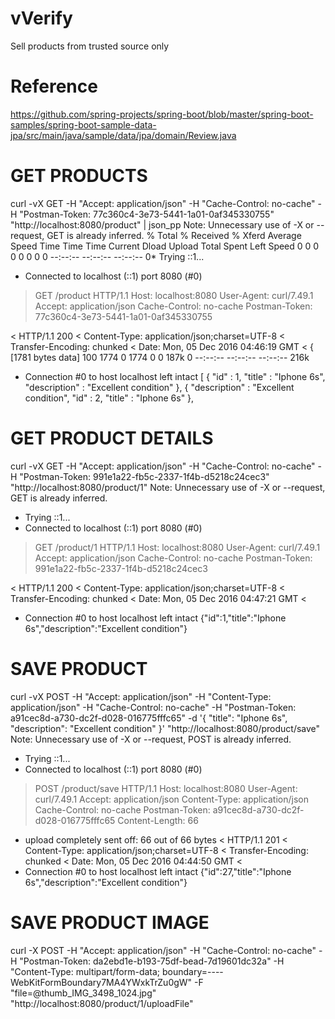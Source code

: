 # vVerify

Sell products from trusted source only

 
# Reference
 https://github.com/spring-projects/spring-boot/blob/master/spring-boot-samples/spring-boot-sample-data-jpa/src/main/java/sample/data/jpa/domain/Review.java
 
# GET PRODUCTS
 
 curl -vX GET -H "Accept: application/json" -H "Cache-Control: no-cache" -H "Postman-Token: 77c360c4-3e73-5441-1a01-0af345330755" "http://localhost:8080/product" | json_pp
Note: Unnecessary use of -X or --request, GET is already inferred.
  % Total    % Received % Xferd  Average Speed   Time    Time     Time  Current
                                 Dload  Upload   Total   Spent    Left  Speed
  0     0    0     0    0     0      0      0 --:--:-- --:--:-- --:--:--     0*   Trying ::1...
* Connected to localhost (::1) port 8080 (#0)
> GET /product HTTP/1.1
> Host: localhost:8080
> User-Agent: curl/7.49.1
> Accept: application/json
> Cache-Control: no-cache
> Postman-Token: 77c360c4-3e73-5441-1a01-0af345330755
> 
< HTTP/1.1 200 
< Content-Type: application/json;charset=UTF-8
< Transfer-Encoding: chunked
< Date: Mon, 05 Dec 2016 04:46:19 GMT
< 
{ [1781 bytes data]
100  1774    0  1774    0     0   187k      0 --:--:-- --:--:-- --:--:--  216k
* Connection #0 to host localhost left intact
[
   {
      "id" : 1,
      "title" : "Iphone 6s",
      "description" : "Excellent condition"
   },
   {
      "description" : "Excellent condition",
      "id" : 2,
      "title" : "Iphone 6s"
   },
 
 
# GET PRODUCT DETAILS
 
  curl -vX GET -H "Accept: application/json" -H "Cache-Control: no-cache" -H "Postman-Token: 991e1a22-fb5c-2337-1f4b-d5218c24cec3" "http://localhost:8080/product/1"
Note: Unnecessary use of -X or --request, GET is already inferred.
*   Trying ::1...
* Connected to localhost (::1) port 8080 (#0)
> GET /product/1 HTTP/1.1
> Host: localhost:8080
> User-Agent: curl/7.49.1
> Accept: application/json
> Cache-Control: no-cache
> Postman-Token: 991e1a22-fb5c-2337-1f4b-d5218c24cec3
> 
< HTTP/1.1 200 
< Content-Type: application/json;charset=UTF-8
< Transfer-Encoding: chunked
< Date: Mon, 05 Dec 2016 04:47:21 GMT
< 
* Connection #0 to host localhost left intact
{"id":1,"title":"Iphone 6s","description":"Excellent condition"}
 
# SAVE PRODUCT
 
 curl -vX POST -H "Accept: application/json" -H "Content-Type: application/json" -H "Cache-Control: no-cache" -H "Postman-Token: a91cec8d-a730-dc2f-d028-016775fffc65" -d '{
  "title": "Iphone 6s",
  "description": "Excellent condition"
}' "http://localhost:8080/product/save"
Note: Unnecessary use of -X or --request, POST is already inferred.
*   Trying ::1...
* Connected to localhost (::1) port 8080 (#0)
> POST /product/save HTTP/1.1
> Host: localhost:8080
> User-Agent: curl/7.49.1
> Accept: application/json
> Content-Type: application/json
> Cache-Control: no-cache
> Postman-Token: a91cec8d-a730-dc2f-d028-016775fffc65
> Content-Length: 66
> 
* upload completely sent off: 66 out of 66 bytes
< HTTP/1.1 201 
< Content-Type: application/json;charset=UTF-8
< Transfer-Encoding: chunked
< Date: Mon, 05 Dec 2016 04:44:50 GMT
< 
* Connection #0 to host localhost left intact
{"id":27,"title":"Iphone 6s","description":"Excellent condition"}

# SAVE PRODUCT IMAGE

curl -X POST -H "Accept: application/json" -H "Cache-Control: no-cache" -H "Postman-Token: da2ebd1e-b193-75df-bead-7d19601dc32a" -H "Content-Type: multipart/form-data; boundary=----WebKitFormBoundary7MA4YWxkTrZu0gW" -F "file=@thumb_IMG_3498_1024.jpg" "http://localhost:8080/product/1/uploadFile"


